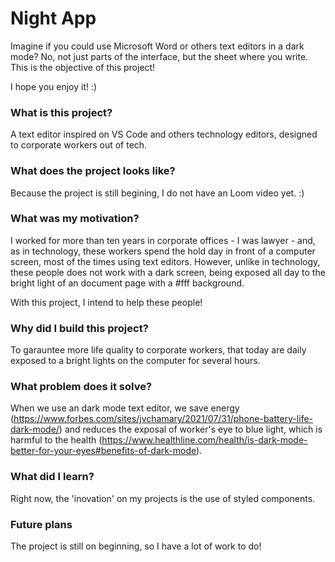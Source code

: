 # Night App
Imagine if you could use Microsoft Word or others text editors in a dark mode? No, not just parts of the interface, but the sheet where you write. This is the objective of this project!

I hope you enjoy it! :)

### What is this project?
A text editor inspired on VS Code and others technology editors, designed to corporate workers out of tech. 

### What does the project looks like?
Because the project is still begining, I do not have an Loom video yet. :)

### What was my motivation?
I worked for more than ten years in corporate offices - I was lawyer - and, as in technology, these workers spend the hold day in front of a computer screen, most of the times using text editors. However, unlike in technology, these people does not work with a dark screen, being exposed all day to the bright light of an document page with a #fff background.

With this project, I intend to help these people!

### Why did I build this project?
To garauntee more life quality to corporate workers, that today are daily exposed to a bright lights on the computer for several hours.

### What problem does it solve?
When we use an dark mode text editor, we save energy (https://www.forbes.com/sites/jvchamary/2021/07/31/phone-battery-life-dark-mode/) and reduces the exposal of worker's eye to blue light, which is harmful to the health (https://www.healthline.com/health/is-dark-mode-better-for-your-eyes#benefits-of-dark-mode). 

### What did I learn?
Right now, the 'inovation' on my projects is the use of styled components. 

### Future plans
The project is still on beginning, so I have a lot of work to do!
